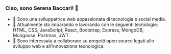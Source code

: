 ### Ciao, sono Serena Baccari! 👋

- 👀 Sono una sviluppatrice web appassionata di tecnologia e social media.
- 🌱 Attualmente sto imparando e lavorando con le seguenti tecnologie: HTML, CSS, JavaScript, React, Bootstrap, Express, MongoDB, Mongoose, Postman, JWT.
- 💞️ Sono interessata a collaborare su progetti open source legati allo sviluppo web e all'innovazione tecnologica.

<!---
SERENABACCARI/SERENABACCARI è un repository ✨ speciale ✨ perché il suo `README.md` (questo file) appare sul tuo profilo GitHub.
Puoi fare clic sul link Anteprima per dare un'occhiata alle tue modifiche.
--->
